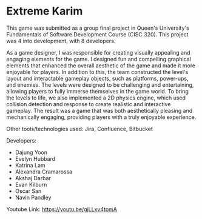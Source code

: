 # Extreme Karim

This game was submitted as a group final project in Queen's University's Fundamentals of Software Development Course (CISC 320). This project was 4 into development, with 8 developers. 

As a game designer, I was responsible for creating visually appealing and engaging elements for the game. I designed fun and compelling graphical elements that enhanced the overall aesthetic of the game and made it more enjoyable for players. In addition to this, the team constructed the level's layout and interactable gameplay objects, such as platforms, power-ups, and enemies. The levels were designed to be challenging and entertaining, allowing players to fully immerse themselves in the game world. To bring the levels to life, we also implemented a 2D physics engine, which used collision detection and response to create realistic and interactive gameplay. The result was a game that was both aesthetically pleasing and mechanically engaging, providing players with a truly enjoyable experience.

Other tools/technologies used: Jira, Confluence, Bitbucket

Developers:

- Dajung Yoon
- Evelyn Hubbard
- Katrina Lam
- Alexandra Cramarossa
- Akshaj Darbar
- Evan Kilburn
- Oscar San
- Navin Pandley

Youtube Link: https://youtu.be/gjLLxv4tpmA 

